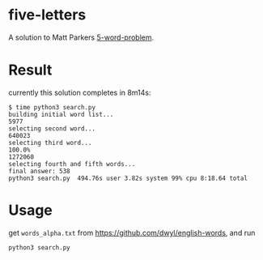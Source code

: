 # five-letters

A solution to Matt Parkers [5-word-problem](https://www.youtube.com/watch?v=_-AfhLQfb6w).

# Result

currently this solution completes in 8m14s:

```shell
$ time python3 search.py
building initial word list...
5977
selecting second word...
640023
selecting third word...
100.0%
1272060
selecting fourth and fifth words...
final answer: 538
python3 search.py  494.76s user 3.82s system 99% cpu 8:18.64 total

```

# Usage

get `words_alpha.txt` from https://github.com/dwyl/english-words, and run

```shell
python3 search.py
```

